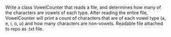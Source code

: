 Write a class VowelCounter that reads a file, and determines how many of the characters are vowels of each type. 
 After reading the entire file, VowelCounter will print a count of characters that are of each vowel type (a, e, i, o, u) and how many characters are non-vowels.
 Readable file attached to repo as .txt file.
